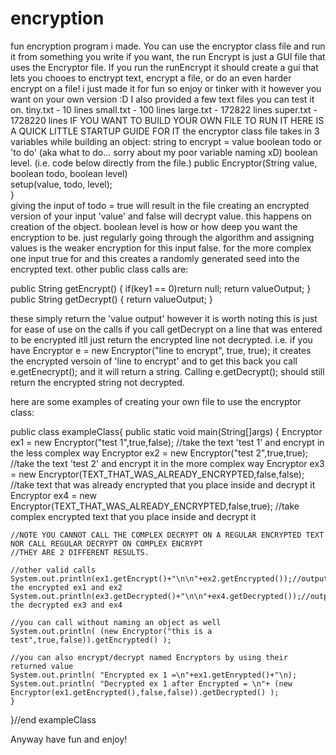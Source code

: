 # encryption
fun encryption program i made. You can use the encryptor class file and run it from something you write if you want,
the run Encrypt is just a GUI file that uses the Encryptor file. If you run the runEncrypt it should create a gui
that lets you chooes to enctrypt text, encrypt a file, or do an even harder encrypt on a file! i just made it for
fun so enjoy or tinker with it however you want on your own version :D
I also provided a few text files you can test it on. 
tiny.txt - 10 lines
small.txt - 100 lines
large.txt - 172822 lines
super.txt - 1728220 lines
IF YOU WANT TO BUILD YOUR OWN FILE TO RUN IT HERE IS A QUICK LITTLE STARTUP GUIDE FOR IT
the encryptor class file takes in 3 variables while building an object:
string to encrypt = value
boolean todo or 'to do' (aka what to do... sorry about my poor variable naming xD) 
boolean level.
(i.e. code below directly from the file.)
public Encryptor(String value, boolean todo, boolean level)  
		setup(value, todo, level);                                      
}                                                                    
giving the input of todo = true will result in the file creating an encrypted version of 
your input 'value' and false will decrypt value. this happens on creation of the object.
boolean level is how or how deep you want the encryption to be. just regularly going through the
algorithm and assigning values is the weaker encryption for this input false.
for the more complex one input true for and this creates a randomly generated seed into the encrypted
text. 
other public class calls are: 

public String getEncrypt()
	{
		if(key1 == 0)return null;
		return valueOutput;
	}
	public String getDecrypt()
	{
		return valueOutput;
	}
  
 these simply return the 'value output' however it is worth noting this is just for ease of use on the calls
 if you call getDecrypt on a line that was entered to be encrypted itll just return the encrypted line not decrypted.
 i.e. if you have Encryptor e = new Encryptor("line to encrypt", true, true);
 it creates the encrypted versoin of 'line to encrypt' and to get this back you call
 e.getEnecrypt(); and it will return a string. Calling e.getDecrypt(); should still return the encrypted string not decrypted.

here are some examples of creating your own file to use the encryptor class:

public class exampleClass{
  public static void main(String[]args)
  {
    Encryptor ex1 = new Encryptor("test 1",true,false); //take the text 'test 1' and encrypt in the less complex way
    Encryptor ex2 = new Encryptor("test 2",true,true); //take the text 'test 2' and encrypt it in the more complex way
    Encryptor ex3 = new Encryptor(TEXT_THAT_WAS_ALREADY_ENCRYPTED,false,false); //take text that was already encrypted that you place inside and decrypt it
    Encryptor ex4 = new Encryptor(TEXT_THAT_WAS_ALREADY_ENCRYPTED,false,true); //take complex encrypted text that you place inside and decrypt it
    
    //NOTE YOU CANNOT CALL THE COMPLEX DECRYPT ON A REGULAR ENCRYPTED TEXT NOR CALL REGULAR DECRYPT ON COMPLEX ENCRYPT
    //THEY ARE 2 DIFFERENT RESULTS.
    
    //other valid calls
    System.out.println(ex1.getEncrypt()+"\n\n"+ex2.getEncrypted());//output the encrypted ex1 and ex2
    System.out.println(ex3.getDecrypted()+"\n\n"+ex4.getDecrypted());//output the decrypted ex3 and ex4
    
    //you can call without naming an object as well
    System.out.println( (new Encryptor("this is a test",true,false)).getEncrypted() );
    
    //you can also encrypt/decrypt named Encryptors by using their returned value
    System.out.println( "Encrypted ex 1 =\n"+ex1.getEnrypted()+"\n);
    System.out.println( "Decrypted ex 1 after Encrypted = \n"+ (new Encryptor(ex1.getEncrypted(),false,false)).getDecrypted() );
    }
}//end exampleClass

Anyway have fun and enjoy!
